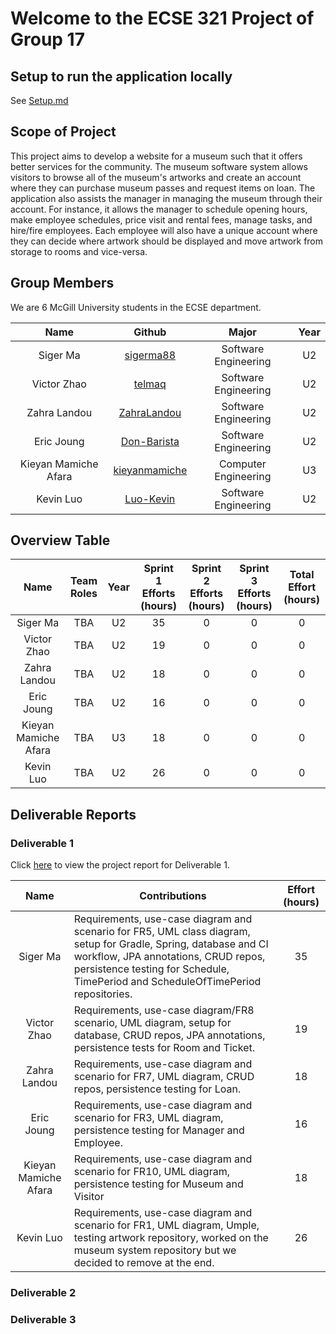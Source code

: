 # Welcome to the ECSE 321 Project of Group 17

## Setup to run the application locally
See [Setup.md](Setup.md)

## Scope of Project
This project aims to develop a website for a museum such that it offers better services for the community. The museum software system allows visitors to browse all of the museum's artworks and create an account where they can purchase museum passes and request items on loan. The application also assists the manager in managing the museum through their account. For instance, it allows the manager to schedule opening hours, make employee schedules, price visit and rental fees, manage tasks, and hire/fire employees. Each employee will also have a unique account where they can decide where artwork should be displayed and move artwork from storage to rooms and vice-versa. 


## Group Members

We are 6 McGill University students in the ECSE department.

|         Name         |                      Github                       |        Major         | Year |
| :------------------: | :-----------------------------------------------: | :------------------: | :--: |
|       Siger Ma       |     [sigerma88](https://github.com/sigerma88)     | Software Engineering |  U2  |
|     Victor Zhao      |        [telmaq](https://github.com/telmaq)        | Software Engineering |  U2  |
|     Zahra Landou     |   [ZahraLandou](https://github.com/ZahraLandou)   | Software Engineering |  U2  |
|      Eric Joung      |   [Don-Barista](https://github.com/Don-Barista)   | Software Engineering |  U2  |
| Kieyan Mamiche Afara | [kieyanmamiche](https://github.com/kieyanmamiche) | Computer Engineering |  U3  |
|      Kevin Luo       |     [Luo-Kevin](https://github.com/Luo-Kevin)     | Software Engineering |  U2  |

## Overview Table

|         Name         | Team Roles | Year | Sprint 1 Efforts (hours) | Sprint 2 Efforts (hours) | Sprint 3 Efforts (hours) | Total Effort (hours) |
| :------------------: | :--------: | :--: | :----------------------: | :----------------------: | :---------------------: | :------------------: |
|       Siger Ma       |    TBA     |  U2  |           35             |            0             |            0            |          0           |
|     Victor Zhao      |    TBA     |  U2  |           19             |            0             |            0            |          0           |
|     Zahra Landou     |    TBA     |  U2  |           18             |            0             |            0            |          0           |
|      Eric Joung      |    TBA     |  U2  |           16             |            0             |            0            |          0           |
| Kieyan Mamiche Afara |    TBA     |  U3  |           18             |            0             |            0            |          0           |
|      Kevin Luo       |    TBA     |  U2  |           26             |            0             |            0            |          0           |

## Deliverable Reports

### Deliverable 1

Click [here](https://github.com/McGill-ECSE321-Fall2022/project-group-17/wiki/Deliverable-1) to view the project report for Deliverable 1.


|         Name         | Contributions                                            | Effort (hours) |
| :------------------: | -------------------------------------------------------- | :------------: |
|       Siger Ma       | Requirements, use-case diagram and scenario for FR5, UML class diagram, setup for Gradle, Spring, database and CI workflow, JPA annotations, CRUD repos, persistence testing for Schedule, TimePeriod and ScheduleOfTimePeriod repositories. |      35        |
|     Victor Zhao      | Requirements, use-case diagram/FR8 scenario, UML diagram, setup for database, CRUD repos, JPA annotations, persistence tests for Room and Ticket. |       19        |
|     Zahra Landou     | Requirements, use-case diagram and scenario for FR7, UML diagram, CRUD repos, persistence testing for Loan. |       18        |
|      Eric Joung      | Requirements, use-case diagram and scenario for FR3, UML diagram, persistence testing for Manager and Employee. |       16        |
| Kieyan Mamiche Afara | Requirements, use-case diagram and scenario for FR10, UML diagram, persistence testing for Museum and Visitor |       18        |
|      Kevin Luo       | Requirements, use-case diagram and scenario for FR1, UML diagram, Umple, testing artwork repository, worked on the museum system repository but we decided to remove at the end. |      26        |

### Deliverable 2
### Deliverable 3

